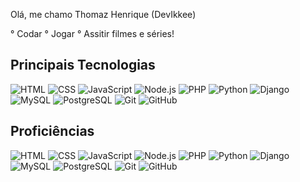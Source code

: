 Olá, me chamo Thomaz Henrique (DevIkkee)


° Codar
° Jogar
° Assitir filmes e séries!


## Principais Tecnologias

![HTML](https://img.shields.io/badge/-HTML-black?style=flat&logo=html5)
![CSS](https://img.shields.io/badge/-CSS-black?style=flat&logo=css3)
![JavaScript](https://img.shields.io/badge/-JavaScript-black?style=flat&logo=javascript)
![Node.js](https://img.shields.io/badge/-Node.js-black?style=flat&logo=node.js)
![PHP](https://img.shields.io/badge/-PHP-black?style=flat&logo=php)
![Python](https://img.shields.io/badge/-Python-black?style=flat&logo=python)
![Django](https://img.shields.io/badge/-Django-black?style=flat&logo=django)
![MySQL](https://img.shields.io/badge/-MySQL-black?style=flat&logo=mysql)
![PostgreSQL](https://img.shields.io/badge/-PostgreSQL-black?style=flat&logo=postgresql)
![Git](https://img.shields.io/badge/-Git-black?style=flat&logo=git)
![GitHub](https://img.shields.io/badge/-GitHub-black?style=flat&logo=github)



## Proficiências

![HTML](https://img.shields.io/badge/-HTML-ff5733)
![CSS](https://img.shields.io/badge/-CSS-00bfff)
![JavaScript](https://img.shields.io/badge/-JavaScript-007ACC)
![Node.js](https://img.shields.io/badge/-Proficiência%20em%20Node.js-4CAF50)
![PHP](https://img.shields.io/badge/-Proficiência%20em%20PHP-9B59B6)
![Python](https://img.shields.io/badge/-Proficiência%20em%20Python-1abc9c)
![Django](https://img.shields.io/badge/-Proficiência%20em%20Django-4B0082)
![MySQL](https://img.shields.io/badge/-Proficiência%20em%20MySQL-FFD700)
![PostgreSQL](https://img.shields.io/badge/-Proficiência%20em%20PostgreSQL-008080)
![Git](https://img.shields.io/badge/-Proficiência%20em%20Git-FFA500)
![GitHub](https://img.shields.io/badge/-Proficiência%20em%20GitHub-5C9EFF)


